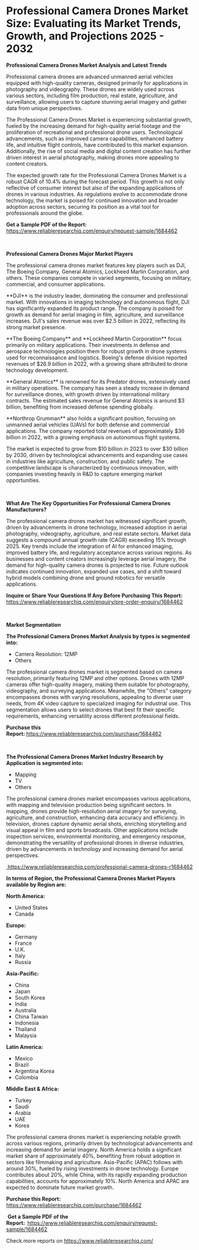 <p><h1>Professional Camera Drones Market Size: Evaluating its Market Trends, Growth, and Projections 2025 - 2032</h1></p><p><strong>Professional Camera Drones Market Analysis and Latest Trends</strong></p>
<p><p>Professional camera drones are advanced unmanned aerial vehicles equipped with high-quality cameras, designed primarily for applications in photography and videography. These drones are widely used across various sectors, including film production, real estate, agriculture, and surveillance, allowing users to capture stunning aerial imagery and gather data from unique perspectives.</p><p>The Professional Camera Drones Market is experiencing substantial growth, fueled by the increasing demand for high-quality aerial footage and the proliferation of recreational and professional drone users. Technological advancements, such as improved camera capabilities, enhanced battery life, and intuitive flight controls, have contributed to this market expansion. Additionally, the rise of social media and digital content creation has further driven interest in aerial photography, making drones more appealing to content creators.</p><p>The expected growth rate for the Professional Camera Drones Market is a robust CAGR of 10.4% during the forecast period. This growth is not only reflective of consumer interest but also of the expanding applications of drones in various industries. As regulations evolve to accommodate drone technology, the market is poised for continued innovation and broader adoption across sectors, securing its position as a vital tool for professionals around the globe.</p></p>
<p><strong>Get a Sample PDF of the Report:&nbsp;</strong> <a href="https://www.reliableresearchiq.com/enquiry/request-sample/1684462?utm_campaign=3099&utm_medium=2&utm_source=Github&utm_content=ia&utm_term=10042025&utm_id=professional-camera-drones">https://www.reliableresearchiq.com/enquiry/request-sample/1684462</a></p>
<p>&nbsp;</p>
<p><strong>Professional Camera Drones Major Market Players</strong></p>
<p><p>The professional camera drones market features key players such as DJI, The Boeing Company, General Atomics, Lockheed Martin Corporation, and others. These companies compete in varied segments, focusing on military, commercial, and consumer applications.</p><p>**DJI** is the industry leader, dominating the consumer and professional market. With innovations in imaging technology and autonomous flight, DJI has significantly expanded its product range. The company is poised for growth as demand for aerial imaging in film, agriculture, and surveillance increases. DJI's sales revenue was over $2.5 billion in 2022, reflecting its strong market presence.</p><p>**The Boeing Company** and **Lockheed Martin Corporation** focus primarily on military applications. Their investments in defense and aerospace technologies position them for robust growth in drone systems used for reconnaissance and logistics. Boeing's defense division reported revenues of $26.9 billion in 2022, with a growing share attributed to drone technology development.</p><p>**General Atomics** is renowned for its Predator drones, extensively used in military operations. The company has seen a steady increase in demand for surveillance drones, with growth driven by international military contracts. The estimated sales revenue for General Atomics is around $3 billion, benefiting from increased defense spending globally.</p><p>**Northrop Grumman** also holds a significant position, focusing on unmanned aerial vehicles (UAVs) for both defense and commercial applications. The company reported total revenues of approximately $36 billion in 2022, with a growing emphasis on autonomous flight systems.</p><p>The market is expected to grow from $10 billion in 2023 to over $30 billion by 2030, driven by technological advancements and expanding use cases in industries like agriculture, construction, and public safety. The competitive landscape is characterized by continuous innovation, with companies investing heavily in R&D to capture emerging market opportunities.</p></p>
<p>&nbsp;</p>
<p><strong>What Are The Key Opportunities For Professional Camera Drones Manufacturers?</strong></p>
<p><p>The professional camera drones market has witnessed significant growth, driven by advancements in drone technology, increased adoption in aerial photography, videography, agriculture, and real estate sectors. Market data suggests a compound annual growth rate (CAGR) exceeding 15% through 2025. Key trends include the integration of AI for enhanced imaging, improved battery life, and regulatory acceptance across various regions. As businesses and content creators increasingly leverage aerial imagery, the demand for high-quality camera drones is projected to rise. Future outlook indicates continued innovation, expanded use cases, and a shift toward hybrid models combining drone and ground robotics for versatile applications.</p></p>
<p><strong>Inquire or Share Your Questions If Any Before Purchasing This Report:</strong> <a href="https://www.reliableresearchiq.com/enquiry/pre-order-enquiry/1684462?utm_campaign=3099&utm_medium=2&utm_source=Github&utm_content=ia&utm_term=10042025&utm_id=professional-camera-drones">https://www.reliableresearchiq.com/enquiry/pre-order-enquiry/1684462</a></p>
<p>&nbsp;</p>
<p><strong>Market Segmentation</strong></p>
<p><strong>The Professional Camera Drones Market Analysis by types is segmented into:</strong></p>
<p><ul><li>Camera Resolution: 12MP</li><li>Others</li></ul></p>
<p><p>The professional camera drones market is segmented based on camera resolution, primarily featuring 12MP and other options. Drones with 12MP cameras offer high-quality imagery, making them suitable for photography, videography, and surveying applications. Meanwhile, the "Others" category encompasses drones with varying resolutions, appealing to diverse user needs, from 4K video capture to specialized imaging for industrial use. This segmentation allows users to select drones that best fit their specific requirements, enhancing versatility across different professional fields.</p></p>
<p><strong>Purchase this Report:&nbsp;</strong><a href="https://www.reliableresearchiq.com/purchase/1684462?utm_campaign=3099&utm_medium=2&utm_source=Github&utm_content=ia&utm_term=10042025&utm_id=professional-camera-drones">https://www.reliableresearchiq.com/purchase/1684462</a></p>
<p>&nbsp;</p>
<p><strong>The Professional Camera Drones Market Industry Research by Application is segmented into:</strong></p>
<p><ul><li>Mapping</li><li>TV</li><li>Others</li></ul></p>
<p><p>The professional camera drones market encompasses various applications, with mapping and television production being significant sectors. In mapping, drones provide high-resolution aerial imagery for surveying, agriculture, and construction, enhancing data accuracy and efficiency. In television, drones capture dynamic aerial shots, enriching storytelling and visual appeal in film and sports broadcasts. Other applications include inspection services, environmental monitoring, and emergency response, demonstrating the versatility of professional drones in diverse industries, driven by advancements in technology and increasing demand for aerial perspectives.</p></p>
<p><a href="https://www.reliableresearchiq.com/professional-camera-drones-r1684462?utm_campaign=3099&utm_medium=2&utm_source=Github&utm_content=ia&utm_term=10042025&utm_id=professional-camera-drones">&nbsp;https://www.reliableresearchiq.com/professional-camera-drones-r1684462</a></p>
<p><strong>In terms of Region, the Professional Camera Drones Market Players available by Region are:</strong></p>
<p>
    <p> <strong> North America: </strong>
        <ul>
            <li>United States</li>
            <li>Canada</li>
        </ul>
        </p> 
    <p> <strong> Europe: </strong>
        <ul>
            <li>Germany</li>
            <li>France</li>
            <li>U.K.</li>
            <li>Italy</li>
            <li>Russia</li>
        </ul>
        </p> 
    <p> <strong> Asia-Pacific: </strong>
        <ul>
            <li>China</li>
            <li>Japan</li>
            <li>South Korea</li>
            <li>India</li>
            <li>Australia</li>
            <li>China Taiwan</li>
            <li>Indonesia</li>
            <li>Thailand</li>
            <li>Malaysia</li>
        </ul>
        </p> 
    <p> <strong> Latin America: </strong>
        <ul>
            <li>Mexico</li>
            <li>Brazil</li>
            <li>Argentina Korea</li>
            <li>Colombia</li>
        </ul>
        </p> 
    <p> <strong> Middle East & Africa: </strong>
        <ul>
            <li>Turkey</li>
            <li>Saudi</li>
            <li>Arabia</li>
            <li>UAE</li>
            <li>Korea</li>
        </ul>
    </p>
    </p>
<p><p>The professional camera drones market is experiencing notable growth across various regions, primarily driven by technological advancements and increasing demand for aerial imagery. North America holds a significant market share of approximately 40%, benefiting from robust adoption in sectors like filmmaking and agriculture. Asia-Pacific (APAC) follows with around 30%, fueled by rising investments in drone technology. Europe contributes about 20%, while China, with its rapidly expanding production capabilities, accounts for approximately 10%. North America and APAC are expected to dominate future market growth.</p></p>
<p><strong>Purchase this Report: </strong><a href="https://www.reliableresearchiq.com/purchase/1684462?utm_campaign=3099&utm_medium=2&utm_source=Github&utm_content=ia&utm_term=10042025&utm_id=professional-camera-drones">https://www.reliableresearchiq.com/purchase/1684462</a></p>
<p>&nbsp;<strong>Get a Sample PDF of the Report:&nbsp;&nbsp;</strong><a href="https://www.reliableresearchiq.com/enquiry/request-sample/1684462?utm_campaign=3099&utm_medium=2&utm_source=Github&utm_content=ia&utm_term=10042025&utm_id=professional-camera-drones">https://www.reliableresearchiq.com/enquiry/request-sample/1684462</a></p>
<p><strong></strong></p>
<p>Check more reports on <a href="https://www.reliableresearchiq.com/?utm_campaign=3099&utm_medium=2&utm_source=Github&utm_content=ia&utm_term=10042025&utm_id=professional-camera-drones">https://www.reliableresearchiq.com/</a></p>